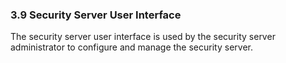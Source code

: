 ### 3.9 Security Server User Interface

The security server user interface is used by the security server administrator to configure and manage the security server.